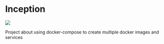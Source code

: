 # Inception

<img align=center src="https://github.com/zstenger93/Inception/blob/master/images/token.jpeg">

Project about using docker-compose to create multiple docker images and services
